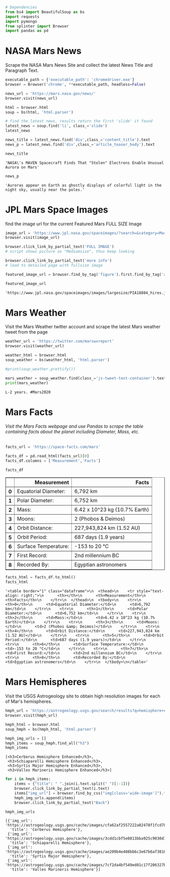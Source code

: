 

```python
# Dependencies
from bs4 import BeautifulSoup as bs
import requests
import pymongo
from splinter import Browser
import pandas as pd

```

# NASA Mars News

Scrape the NASA Mars News Site and collect the latest News Title and Paragraph Text.


```python
executable_path = {'executable_path': 'chromedriver.exe'}
browser = Browser('chrome', **executable_path, headless=False)
```


```python
news_url = 'https://mars.nasa.gov/news/'
browser.visit(news_url)
```


```python
html = browser.html
soup = bs(html, 'html.parser')
```


```python
# find the latest news, results return the first 'slide' it found
latest_news = soup.find('li', class_='slide')
latest_news

news_title = latest_news.find('div',class_='content_title').text
news_p = latest_news.find('div',class_='article_teaser_body').text

```


```python
news_title
```




    'NASA\'s MAVEN Spacecraft Finds That "Stolen" Electrons Enable Unusual Aurora on Mars'




```python
news_p
```




    'Auroras appear on Earth as ghostly displays of colorful light in the night sky, usually near the poles.'



# JPL Mars Space Images

find the image url for the current Featured Mars FULL SIZE Image


```python
image_url = 'https://www.jpl.nasa.gov/spaceimages/?search=&category=Mars'
browser.visit(image_url)
```


```python
browser.click_link_by_partial_text('FULL IMAGE')
# script shows picture as "Mediumsize", thus keep looking
```


```python
browser.click_link_by_partial_text('more info')
# lead to detailed page with fullsize image
```


```python
featured_image_url = browser.find_by_tag('figure').first.find_by_tag('a')['href']
```


```python
featured_image_url
```




    'https://www.jpl.nasa.gov/spaceimages/images/largesize/PIA18884_hires.jpg'



# Mars Weather

Visit the Mars Weather twitter account and scrape the latest Mars weather tweet from the page


```python
weather_url = 'https://twitter.com/marswxreport'
browser.visit(weather_url)
```


```python
weather_html = browser.html
soup_weather = bs(weather_html, 'html.parser')

#print(soup_weather.prettify())
```


```python
mars_weather = soup_weather.find(class_='js-tweet-text-container').text
print(mars_weather)
```

    
    L-2 years. #Mars2020
    
    

# Mars Facts

###### Visit the Mars Facts webpage and use Pandas to scrape the table containing facts about the planet including Diameter, Mass, etc.


```python
facts_url = 'https://space-facts.com/mars'
```


```python
facts_df = pd.read_html(facts_url)[0]
facts_df.columns = ['Measurement','Facts']
```


```python
facts_df
```




<div>
<style scoped>
    .dataframe tbody tr th:only-of-type {
        vertical-align: middle;
    }

    .dataframe tbody tr th {
        vertical-align: top;
    }

    .dataframe thead th {
        text-align: right;
    }
</style>
<table border="1" class="dataframe">
  <thead>
    <tr style="text-align: right;">
      <th></th>
      <th>Measurement</th>
      <th>Facts</th>
    </tr>
  </thead>
  <tbody>
    <tr>
      <th>0</th>
      <td>Equatorial Diameter:</td>
      <td>6,792 km</td>
    </tr>
    <tr>
      <th>1</th>
      <td>Polar Diameter:</td>
      <td>6,752 km</td>
    </tr>
    <tr>
      <th>2</th>
      <td>Mass:</td>
      <td>6.42 x 10^23 kg (10.7% Earth)</td>
    </tr>
    <tr>
      <th>3</th>
      <td>Moons:</td>
      <td>2 (Phobos &amp; Deimos)</td>
    </tr>
    <tr>
      <th>4</th>
      <td>Orbit Distance:</td>
      <td>227,943,824 km (1.52 AU)</td>
    </tr>
    <tr>
      <th>5</th>
      <td>Orbit Period:</td>
      <td>687 days (1.9 years)</td>
    </tr>
    <tr>
      <th>6</th>
      <td>Surface Temperature:</td>
      <td>-153 to 20 °C</td>
    </tr>
    <tr>
      <th>7</th>
      <td>First Record:</td>
      <td>2nd millennium BC</td>
    </tr>
    <tr>
      <th>8</th>
      <td>Recorded By:</td>
      <td>Egyptian astronomers</td>
    </tr>
  </tbody>
</table>
</div>




```python
facts_html = facts_df.to_html()
facts_html
```




    '<table border="1" class="dataframe">\n  <thead>\n    <tr style="text-align: right;">\n      <th></th>\n      <th>Measurement</th>\n      <th>Facts</th>\n    </tr>\n  </thead>\n  <tbody>\n    <tr>\n      <th>0</th>\n      <td>Equatorial Diameter:</td>\n      <td>6,792 km</td>\n    </tr>\n    <tr>\n      <th>1</th>\n      <td>Polar Diameter:</td>\n      <td>6,752 km</td>\n    </tr>\n    <tr>\n      <th>2</th>\n      <td>Mass:</td>\n      <td>6.42 x 10^23 kg (10.7% Earth)</td>\n    </tr>\n    <tr>\n      <th>3</th>\n      <td>Moons:</td>\n      <td>2 (Phobos &amp; Deimos)</td>\n    </tr>\n    <tr>\n      <th>4</th>\n      <td>Orbit Distance:</td>\n      <td>227,943,824 km (1.52 AU)</td>\n    </tr>\n    <tr>\n      <th>5</th>\n      <td>Orbit Period:</td>\n      <td>687 days (1.9 years)</td>\n    </tr>\n    <tr>\n      <th>6</th>\n      <td>Surface Temperature:</td>\n      <td>-153 to 20 °C</td>\n    </tr>\n    <tr>\n      <th>7</th>\n      <td>First Record:</td>\n      <td>2nd millennium BC</td>\n    </tr>\n    <tr>\n      <th>8</th>\n      <td>Recorded By:</td>\n      <td>Egyptian astronomers</td>\n    </tr>\n  </tbody>\n</table>'



# Mars Hemispheres

Visit the USGS Astrogeology site to obtain high resolution images for each of Mar's hemispheres.


```python
hmph_url = 'https://astrogeology.usgs.gov/search/results?q=hemisphere+enhanced&k1=target&v1=Mars'
browser.visit(hmph_url)
```


```python
hmph_html = browser.html
soup_hmph = bs(hmph_html, 'html.parser')
```


```python
hmph_img_urls = []
hmph_items = soup_hmph.find_all("h3")
hmph_items
```




    [<h3>Cerberus Hemisphere Enhanced</h3>,
     <h3>Schiaparelli Hemisphere Enhanced</h3>,
     <h3>Syrtis Major Hemisphere Enhanced</h3>,
     <h3>Valles Marineris Hemisphere Enhanced</h3>]




```python
for i in hmph_items:
    items = {"title": " ".join(i.text.split(" ")[:-1])}
    browser.click_link_by_partial_text(i.text)
    items["img_url"] = browser.find_by_css("img[class='wide-image']").first["src"]
    hmph_img_urls.append(items)
    browser.click_link_by_partial_text("Back")
```


```python
hmph_img_urls
```




    [{'img_url': 'https://astrogeology.usgs.gov/cache/images/cfa62af2557222a02478f1fcd781d445_cerberus_enhanced.tif_full.jpg',
      'title': 'Cerberus Hemisphere'},
     {'img_url': 'https://astrogeology.usgs.gov/cache/images/3cdd1cbf5e0813bba925c9030d13b62e_schiaparelli_enhanced.tif_full.jpg',
      'title': 'Schiaparelli Hemisphere'},
     {'img_url': 'https://astrogeology.usgs.gov/cache/images/ae209b4e408bb6c3e67b6af38168cf28_syrtis_major_enhanced.tif_full.jpg',
      'title': 'Syrtis Major Hemisphere'},
     {'img_url': 'https://astrogeology.usgs.gov/cache/images/7cf2da4bf549ed01c17f206327be4db7_valles_marineris_enhanced.tif_full.jpg',
      'title': 'Valles Marineris Hemisphere'}]


